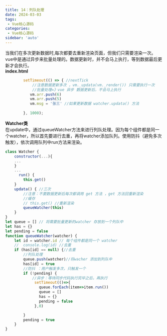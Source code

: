 ```yaml
---
title: 14：列队处理
date: 2024-03-03 
tags:
 - Vue核心源码
categories:
 - Vue核心源码
sidebar: 'auto'
---
```

当我们在多次更新数据时,每次都要去重新渲染页面，但我们只需要渲染一次。vue中是通过异步来批量处理的。数据更新时，并不会马上执行，等到数据最后更新才会执行。  
**index.html**
``` js
        setTimeout(() => { //nextTick 
            //注意数据更新多次 ，vm._updata(vm._render()) 只需要执行一次
            //批量处理=》vue 异步 数据更新后，不会马上执行
           vm.arr.push(6)
           vm.arr.push(5)
           vm.msg = '张三' //如果更新数据 watcher.updata() 方法
   
        }, 1000);
```
**Watcher类**  
在update中，通过queueWatcher方法来进行列队处理。因为每个组件都是同一个watcher，所以首先要进行去重，再将watcher添加队列。使用防抖（避免多次触发），依次调用队列中run方法来渲染。  
``` js
class Watcher {
    constructor(...){
    ...
    }
    ...
      run() {
        this.get()
    }
    updata() { //三次
        //注意：不要数据更新后每次都调用 get 方法 ，get 方法回重新渲染
        //缓存
        // this.get() //重新渲染
        queueWatcher(this)
    }
}
let queue = [] // 将需要批量更新的watcher 存放到一个列队中
let has = {}
let pending = false
function queueWatcher(watcher) {
    let id = watcher.id // 每个组件都是同一个 watcher
    //  console.log(id) //去重
    if (has[id] == null) {//去重
        //列队处理
        queue.push(watcher)//将wacher 添加到列队中
        has[id] = true
        //防抖 ：用户触发多次，只触发一个
        if (!pending) {
            //异步：等待同步代码执行完毕之后，再执行
             setTimeout(()=>{
               queue.forEach(item=>item.run())
               queue = []
               has = {}
               pending = false
             },0)

        }
        pending = true
    }
}  
```
